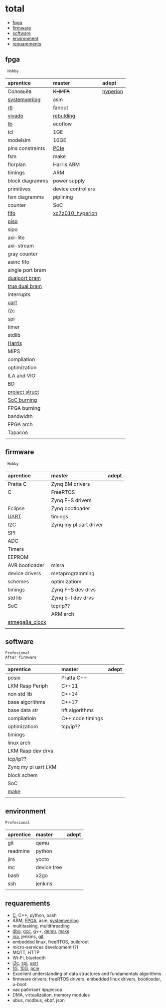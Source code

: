 # total

+ [fpga](#fpga)
+ [firmware](#firmware)
+ [software](#software)
+ [environment](#environment)
+ [requarements](#requarements)

## fpga
     
     Hobby

| aprentice          | master             | adept              |
| :---               | :---               | :---               |
| Соловьёв           | ~~КНИГА~~          | <ins>hyperion</ins> |
| <ins>systemverilog</ins> | asm          |             |
| <ins>rtl</ins>     | fanout             |                    |
| <ins>vivado</ins>  | <ins>rebulding</ins> |                  |
| <ins>tb</ins>      | ecoflow            |                    |
| tcl                | 1GE                |                    |
| modelsim           | 10GE               |                    |
| pins constraints   | <ins>PCIe</ins>    |                    |
| fsm                | make               |                    |
| florplan           | Harris ARM         |                    |
| timings            | ARM                |                    |
| block diagramms    | power supply       |                    |
| primitives         | device controllers |                    |
| fsm diagramms      | piplining          |                    |
| counter            | SoC                |                    |
| <ins>fifo</ins>    | <ins>xc7z010_hyperion</ins>|            |
| <ins>piso          |                    |                    |
| sipo               |                    |                    |
| axi-lite           |                    |                    |
| axi-stream         |                    |                    |
| gray counter       |                    |                    |
| asinc fifo         |                    |                    |
| single port bram   |                    |                    |
|<ins>dualport bram</ins> |               |                    |
| <ins>true dual bram</ins> |             |                    |
| interrupts         |                    |                    |
| <ins>uart</ins>    |                    |                    |
| i2c                |                    |                    |
| spi                |                    |                    |
| timer              |                    |                    |
| stdlib             |                    |                    |
| <ins>Harris</ins>  |                    |                    |
| MIPS               |                    |                    |
| compilation        |                    |                    |
| optimization       |                    |                    |
| ILA and VIO        |                    |                    |
| BD                 |                    |                    |
| <ins>project struct</ins> |             |                    |
| <ins>SoC burning</ins> |                |                    |
| FPGA burning       |                    |                    |
| bandwidth          |                    |                    |
| FPGA arch          |                    |                    |
| Тарасов            |                    |                    |
|                    |                    |                    |

## firmware

     Hobby

| aprentice          | master             | adept              |
| :---               | :---               | :---               |
| Pratta C           | Zynq BM drivers    |                    |
| C                  | FreeRTOS           |                    |
|                    | Zynq F-S drivers   |                    |
| Eclipse            | Zynq bootloader    |                    |
| <ins>UART</ins>    | timings            |                    |
| I2C                | Zynq my pl uart driver |                |                    
| SPI                |                    |                    |
| ADC                |                    |                    |
| Timers             |                    |                    |
| EEPROM             |                    |                    |
| AVR bootloader     | misra              |                    |
| device drivers     | metaprogramming    |                    |
| schemes            | optimizatiom       |                    |
| timings            | Zynq F-S dev drvs  |                    |
| std lib            | Zynq b-l dev drvs  |                    |
| SoC                | tcp/ip??           |                    |
|                    | ARM arch           |                    |
| <ins>atmega8a_clock</ins> |             |                    |
|                    |                    |                    |

## software

    Profesional
    After firmware

| aprentice          | master             | adept              |
| :---               | :---               | :---               |
| posix              | Pratta C++         |                    |
| LKM Rasp Periph    | C++11              |                    |
| non std lib        | C++14              |                    |
| base algorithms    | C++17              |                    |
| base data str      | hft algorithms     |                    |
| compilatioin       | C++ code timings   |                    |
| optimizatiom       | tcp/ip??           |                    |
| timings            |                    |                    |
| linux arch         |                    |                    |
| LKM Rasp dev drvs  |                    |                    |
| tcp/ip??           |                    |                    |
| Zynq my pl uart LKM |                   |                    |
| block schem        |                    |                    |
| SoC                |                    |                    |
| <ins>make</ins>    |                    |                    |
|                    |                    |                    |

## environment

    Profesional

| aprentice          | master             | adept              |
| :---               | :---               | :---               |
| git                | qemu               |                    |
| readmine           | python             |                    |
| jira               | yocto              |                    |
| mc                 | device tree        |                    |
| bash               | x2go               |                    |
| ssh                | jenkins            |                    |
|                    |                    |                    |

## requarements

+ <ins>C</ins>, C++, python, bash
+ ARM, <ins>FPGA</ins>, asm, <ins>systemverilog</ins>
+ multitasking, multithreading
+ <ins>dbg</ins>, <ins>gcc</ins>, g++, <ins>qemu</ins>, <ins>make</ins>
+ <ins>jira</ins>, jenkins, <ins>git</ins>
+ embedded linux, freeRTOS, buildroot
+ micro-services development (?) 
+ MQTT, HTTP
+ Wi-Fi, bluetooth
+ <ins>i2c</ins>, <ins>spi</ins>, <ins>uart</ins>
+ <ins>1G</ins>, <ins>10G</ins>, <ins>pcie</ins>
+ Excellent understanding of data structures and fundamentals algorithms
+ firmware drivers, freeRTOS drivers, embedded linux drivers, bootlosder, u-boot
+ как работает прцессор
+ DMA, virtualization, memory modules
+ ubus, modbus, ebpf, json